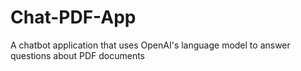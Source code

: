 # Chat-PDF-App
A chatbot application that uses OpenAI's language model to answer questions about PDF documents
